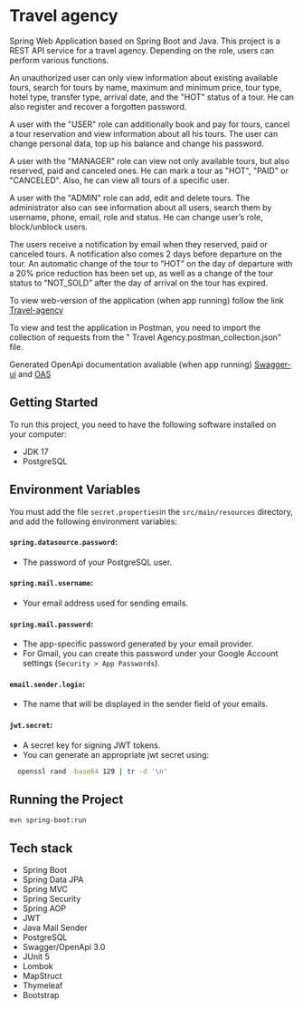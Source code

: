 # Travel agency

Spring Web Application based on Spring Boot and Java. This project is a REST API service for a travel agency. 
Depending on the role, users can perform various functions.

An unauthorized user can only view information about existing available tours, search for tours by name, 
maximum and minimum price, tour type, hotel type, transfer type, arrival date, and the "HOT" status of a tour. 
He can also register and recover a forgotten password.

A user with the "USER" role can additionally book and pay for tours, cancel a tour reservation and view information 
about all his tours. The user can change personal data, top up his balance and change his password.

A user with the "MANAGER" role can view not only available tours, but also reserved, paid and canceled ones. 
He can mark a tour as "HOT", "PAID" or "CANCELED". Also, he can view all tours of a specific user.

A user with the "ADMIN" role can add, edit and delete tours. The administrator also can see information about 
all users, search them by username, phone, email, role and status. He can change user’s role, block/unblock users.

The users receive a notification by email when they reserved, paid or canceled tours. A notification also comes 
2 days before departure on the tour. An automatic change of the tour to “HOT” on the day of departure with a 20% 
price reduction has been set up, as well as a change of the tour status to “NOT_SOLD” after the day of arrival 
on the tour has expired.

To view web-version of the application (when app running) follow the
link [Travel-agency](http://localhost:8080/v1/users/anonymous)

To view and test the application in Postman, you need to import the collection of requests from the "
Travel Agency.postman_collection.json" file.

Generated OpenApi documentation avaliable (when app running) [Swagger-ui](http://localhost:8080/swagger-ui/index.html)
and [OAS](http://localhost:8080/v3/api-docs)


## Getting Started
To run this project, you need to have the following software installed on your computer:
- JDK 17
- PostgreSQL

## Environment Variables
You must add the file `secret.properties`in the `src/main/resources` directory, and add the following environment
variables:

#### `spring.datasource.password`:
- The password of your PostgreSQL user.

#### `spring.mail.username`:
- Your email address used for sending emails.

#### `spring.mail.password`:
- The app-specific password generated by your email provider.
- For Gmail, you can create this password under your Google Account settings (`Security > App Passwords`).

#### `email.sender.login`:
- The name that will be displayed in the sender field of your emails.

#### `jwt.secret`:
- A secret key for signing JWT tokens.
- You can generate an appropriate jwt secret using:
```bash
  openssl rand -base64 129 | tr -d '\n'
  ```

## Running the Project
```mvn spring-boot:run```

## Tech stack
- Spring Boot
- Spring Data JPA
- Spring MVC
- Spring Security
- Spring AOP
- JWT
- Java Mail Sender
- PostgreSQL
- Swagger/OpenApi 3.0
- JUnit 5
- Lombok
- MapStruct
- Thymeleaf
- Bootstrap